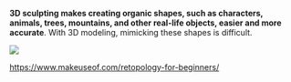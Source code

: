 
**3D sculpting makes creating organic shapes, such as characters, animals, trees, mountains, and other real-life objects, easier and more accurate**. With 3D modeling, mimicking these shapes is difficult.

![](https://i.imgur.com/3XZBvTw.png)

https://www.makeuseof.com/retopology-for-beginners/